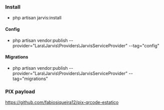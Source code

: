 ### Install
- php artisan jarvis:install

#### Config
- php artisan vendor:publish --provider="Lara\Jarvis\Providers\JarvisServiceProvider" --tag="config"

#### Migrations
- php artisan vendor:publish --provider="Lara\Jarvis\Providers\JarvisServiceProvider" --tag="migrations"


### PIX payload
https://github.com/fabiosiqueira12/pix-qrcode-estatico
